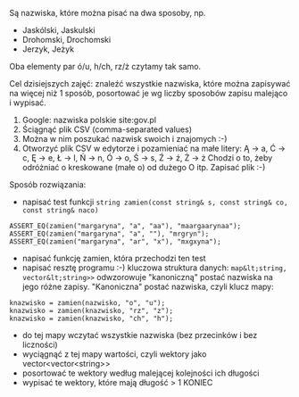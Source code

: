 Są nazwiska, które można pisać na dwa sposoby, np.
* Jaskólski, Jaskulski
* Drohomski, Drochomski
* Jerzyk, Jeżyk

Oba elementy par ó/u, h/ch, rz/ż czytamy tak samo.

Cel dzisiejszych zajęć: znaleźć wszystkie nazwiska, które można zapisywać
na więcej niż 1 sposób, posortować je wg liczby sposobów
zapisu malejąco i wypisać.

1. Google: nazwiska polskie site:gov.pl
2. Ściągnąć plik CSV (comma-separated values)
3. Można w nim poszukać nazwisk swoich i znajomych :-)
4. Otworzyć plik CSV w edytorze i pozamieniać na małe litery: Ą -> a, Ć -> c, Ę -> e, Ł -> l, Ń -> n, Ó -> o, Ś -> s, Ź -> ź, Ż -> ż Chodzi o to, żeby odróżniać o kreskowane (małe o) od dużego O itp. Zapisać plik :-)

Sposób rozwiązania:
<!-- end list -->

* napisać test funkcji `string zamien(const string& s, const string& co, const string& naco)`
```
ASSERT_EQ(zamien("margaryna", "a", "aa"), "maargaarynaa");
ASSERT_EQ(zamien("margaryna", "a", ""), "mrgryn");
ASSERT_EQ(zamien("margaryna", "ar", "x"), "mxgxyna");
```
* napisać funkcję zamien, która przechodzi ten test
* napisać resztę programu :-) kluczowa struktura danych: `map&lt;string, vector&lt;string>>` odwzorowuje "kanoniczną" postać nazwiska na jego różne zapisy. "Kanoniczna" postać nazwiska, czyli klucz mapy:
```
knazwisko = zamien(nazwisko, "o", "u");
knazwisko = zamien(knazwisko, "rz", "z");
knazwisko = zamien(knazwisko, "ch", "h");
```
* do tej mapy wczytać wszystkie nazwiska (bez przecinków i bez liczności)
* wyciągnąć z tej mapy wartości, czyli wektory jako vector&lt;vector&lt;string>>
* posortować te wektory według malejącej kolejności ich długości
* wypisać te wektory, które mają długość > 1
KONIEC
